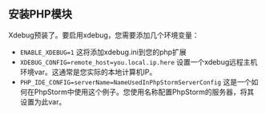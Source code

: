 ## 安装PHP模块
Xdebug预装了。要启用xdebug，您需要添加几个环境变量：

- `ENABLE_XDEBUG=1` 这将添加xdebug.ini到您的php扩展
- `XDEBUG_CONFIG=remote_host=you.local.ip.here` 设置一个xdebug远程主机环境var。这通常是您实际的本地计算机IP。
- `PHP_IDE_CONFIG=serverName=NameUsedInPhpStormServerConfig` 这是一个如何在PhpStorm中使用这个例子。您使用名称配置PhpStorm的服务器，将其设置为此var。
